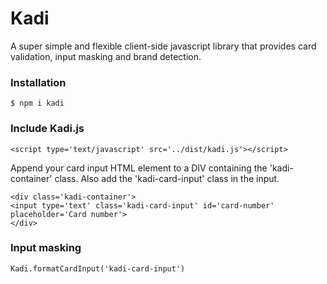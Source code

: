 # Kadi
A super simple and flexible client-side javascript library that provides card validation, input masking and brand detection.
### Installation
```
$ npm i kadi
```
### Include Kadi.js
```
<script type='text/javascript' src='../dist/kadi.js'></script>
```
Append your card input HTML element to a DIV containing the 'kadi-container' class. Also add the 'kadi-card-input' class in the input.
```
<div class='kadi-container'>
<input type='text' class='kadi-card-input' id='card-number' placeholder='Card number'>
</div>
```
### Input masking
```
Kadi.formatCardInput('kadi-card-input')
```
